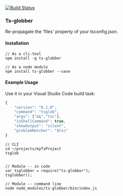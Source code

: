 [![Build Status](https://semaphoreci.com/api/v1/projects/f611cae6-6637-47ba-88ff-1a55a2292700/413283/badge.svg)](https://semaphoreci.com/seikho/ts-globber)

### Ts-globber
Re-propagate the 'files' property of your tsconfig.json.

#### Installation
```
// As a cli-tool
npm install -g ts-globber

// As a node module
npm install ts-globber --save
```

#### Example Usage
Use it in your Visual Studio Code build task:
```javascript
{
	"version": "0.1.0",
	"command": "tsglob",
    "args": ["&&","tsc"],
	"isShellCommand": true,
	"showOutput": "silent",
	"problemMatcher": "$tsc"
}

```

```
// CLI
cd ~/projects/myTsProject
tsglob


// Module -- in code
var tsglobber = require("ts-globber");
tsglobber();

// Module -- command line
node node_modules/ts-globber/bin/index.js
```
